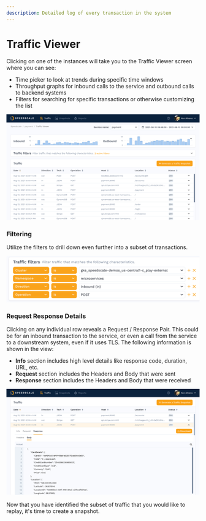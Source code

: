 ```yaml
---
description: Detailed log of every transaction in the system
---
```


# Traffic Viewer

Clicking on one of the instances will take you to the Traffic Viewer screen where you can see:

* Time picker to look at trends during specific time windows
* Throughput graphs for inbound calls to the service and outbound calls to backend systems
* Filters for searching for specific transactions or otherwise customizing the list

![Traffic Viewer](../../.gitbook/assets/observe-traffic-viewer.png)

### Filtering <a href="#analyze-steps" id="analyze-steps"></a>

Utilize the filters to drill down even further into a subset of transactions.

![Filters](../../.gitbook/assets/select-filters.png)

### Request Response Details <a href="#overview" id="overview"></a>

Clicking on any individual row reveals a Request / Response Pair. This could be for an inbound transaction to the service, or even a call from the service to a downstream system, even if it uses TLS. The following information is shown in the view:

* **Info** section includes high level details like response code, duration, URL, etc.
* **Request** section includes the Headers and Body that were sent
* **Response** section includes the Headers and Body that were received

![Request Response Pair](<../../.gitbook/assets/observe-rrpair (1).png>)

Now that you have identified the subset of traffic that you would like to replay, it's time to create a snapshot.
